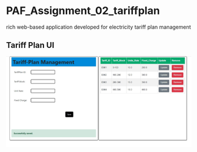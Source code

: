 # PAF_Assignment_02_tariffplan
rich web-based application developed for electricity tariff plan management

## Tariff Plan UI

![TariffPlan UI Guide](https://github.com/Sanjay-dev-ds/PAF_Assignment_02_tariffplan/blob/main/Images/1.jpg)
